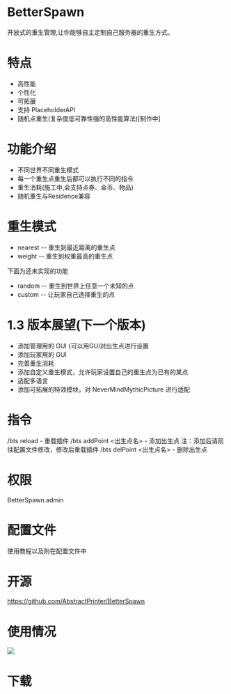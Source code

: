 # BetterSpawn
开放式的重生管理,让你能够自主定制自己服务器的重生方式。

# 特点
* 高性能
* 个性化
* 可拓展
* 支持 PlaceholderAPI
* 随机点重生(复杂度低可靠性强的高性能算法)[制作中]

# 功能介绍
* 不同世界不同重生模式
* 每一个重生点重生后都可以执行不同的指令
* 重生消耗(施工中,会支持点券、金币、物品)
* 随机重生与Residence兼容

# 重生模式
* nearest -- 重生到最近距离的重生点
* weight -- 重生到权重最高的重生点

下面为还未实现的功能
* random -- 重生到世界上任意一个未知的点
* custom -- 让玩家自己选择重生的点

# 1.3 版本展望(下一个版本)
* 添加管理用的 GUI
  {可以用GUI对出生点进行设置
* 添加玩家用的 GUI
* 完善重生消耗
* 添加自定义重生模式，允许玩家设置自己的重生点为已有的某点
* 适配多语言
* 添加可拓展的特效模块，对 NeverMindMythicPicture 进行适配

# 指令
/bts reload - 重载插件
/bts addPoint <出生点名> - 添加出生点 注：添加后请前往配置文件修改，修改后重载插件
/bts delPoint <出生点名> - 删除出生点

# 权限
BetterSpawn.admin

# 配置文件
使用教程以及附在配置文件中

# 开源
https://github.com/AbstractPrinter/BetterSpawn

# 使用情况
![](https://bstats.org/signatures/bukkit/BetterSpawn.svg)

# 下载
